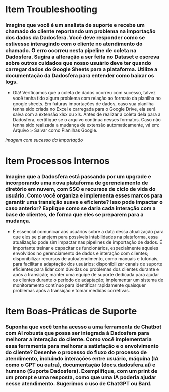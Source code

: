 # Item Troubleshooting

### Imagine que você é um analista de suporte e recebe um chamado do cliente reportando um problema na importação dos dados da Dadosfera. Você deve responder como se estivesse interagindo com o cliente no atendimento do chamado. O erro ocorreu nesta pipeline de coleta na Dadosfera. Sugira a alteração a ser feita no Dataset e escreva sobre outros cuidados que nosso usuário deve ter quando carregar dados do Google Sheets para a plataforma. Utilize a documentação da Dadosfera para entender como baixar os logs.

- Olá! Verificamos que a coleta de dados ocorreu com sucesso, talvez você tenha tido algum problema com relação ao formato da planilha no google sheets. Em futuras importações de dados, caso sua planilha tenha sido criada no Excel e carregada para o Google Drive, ela será salva com a extensão xlsx ou xls. Antes de realizar a coleta dela para a Dadosfera, certifique se o arquivo continua nesses formatos. Caso não tenha sido realizada a mudança de extensão automaticamente, vá em: Arquivo > Salvar como Planilhas Google.

*imagem com sucesso da importação*

# Item Processos Internos

### Imagine que a Dadosfera está passando por um upgrade e incorporando uma nova plataforma de gerenciamento de diretório em nuvem, com SSO e recursos de ciclo de vida do usuário. Como você organiza e implementa esses marcos para garantir uma transição suave e eficiente? Isso pode impactar o caso anterior? Explique como se daria cada interação com a base de clientes, de forma que eles se preparem para a mudança.

- É essencial comunicar aos usuários sobre a data dessa atualização para que eles se planejem para possíveis intabilidades na plataforma, essa atualização pode sim impactar nas pipelines de importação de dados. É importante treinar e capacitar  os funcionários, especialmente aqueles envolvidos no gerenciamento de dados e interação com clientes; disponibilizar recursos de autoatendimento, como manuais e tutoriais, para facilitar a adaptação dos usuários; disponibilizar canais de suporte eficientes para lidar com dúvidas ou problemas dos clientes durante e após a transição; manter uma equipe de suporte dedicada para ajudar os clientes durante o período de adaptação; implementar um sistema de monitoramento contínuo para identificar rapidamente quaisquer problemas após a transição e tomar medidas corretivas.

# Item Boas-Práticas de Suporte

### Suponha que você tenha acesso a uma ferramenta de Chatbot com AI robusta que possa ser integrada à Dadosfera para melhorar a interação do cliente. Como você implementaria essa ferramenta para melhorar a satisfação e o envolvimento do cliente? Desenhe o processo do fluxo do processo de atendimento, incluindo interações entre usuário, máquina (IA como o GPT ou outra), documentação (docs.dadosfera.ai) e humano (Suporte Dadosfera). Exemplifique, com um print de um prompt e uma resposta, como que uma IA poderia ajudar nesse atendimento. Sugerimos o uso de ChatGPT ou Bard.












